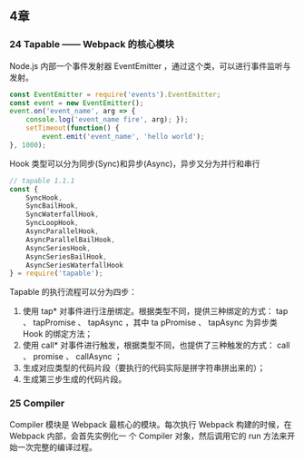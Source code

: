 ## 4章
### 24 Tapable —— Webpack 的核心模块

Node.js 内部一个事件发射器 EventEmitter ，通过这个类，可以进行事件监听与发射。

```javascript
const EventEmitter = require('events').EventEmitter; 
const event = new EventEmitter(); 
event.on('event_name', arg => {
	console.log('event_name fire', arg); });
	setTimeout(function() { 
		event.emit('event_name', 'hello world');
}, 1000);
```


Hook 类型可以分为同步(Sync)和异步(Async)，异步又分为并行和串行

```javascript
// tapable 1.1.1
const { 
	SyncHook,
	SyncBailHook,
	SyncWaterfallHook,
	SyncLoopHook, 
	AsyncParallelHook,
	AsyncParallelBailHook,
	AsyncSeriesHook, 
	AsyncSeriesBailHook, 
	AsyncSeriesWaterfallHook
} = require('tapable');
```

Tapable 的执行流程可以分为四步：

 1.  使用 tap* 对事件进行注册绑定。根据类型不同，提供三种绑定的方式： tap 、 tapPromise 、 tapAsync ，其中 ta pPromise 、 tapAsync 为异步类 Hook 的绑定方法； 
 2. 使用 call* 对事件进行触发，根据类型不同，也提供了三种触发的方式： call 、 promise 、 callAsync ；
 3. 生成对应类型的代码片段（要执行的代码实际是拼字符串拼出来的）；
 4. 生成第三步生成的代码片段。

 
 
 
 ### 25 Compiler
 
 Compiler 模块是 Webpack 最核心的模块。每次执行 Webpack 构建的时候，在 Webpack 内部，会首先实例化一 个 Compiler 对象，然后调用它的 run 方法来开始一次完整的编译过程。